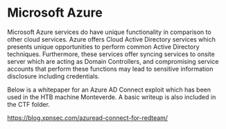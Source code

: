 # Microsoft Azure

Microsoft Azure services do have unique functionality in comparison to other cloud services. Azure offers Cloud Active Directory services which presents unique opportunities to perform common Active Directory techniques. Furthermore, these services offer syncing services to onsite server which are acting as Domain Controllers, and compromising service accounts that perform these functions may lead to sensitive information disclosure including credentials.

Below is a whitepaper for an Azure AD Connect exploit which has been used in the HTB machine Monteverde. A basic writeup is also included in the CTF folder.

https://blog.xpnsec.com/azuread-connect-for-redteam/
